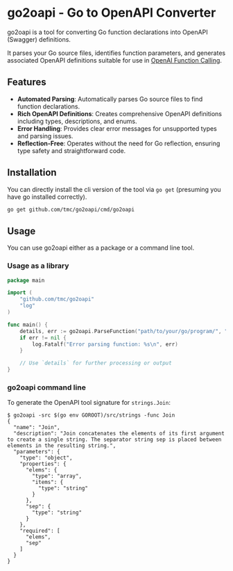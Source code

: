 # go2oapi - Go to OpenAPI Converter

go2oapi is a tool for converting Go function declarations into OpenAPI (Swagger) definitions.

It parses your Go source files, identifies function parameters, and generates associated OpenAPI
definitions suitable for use in [OpenAI Function
Calling](https://platform.openai.com/docs/guides/function-calling).

## Features

- **Automated Parsing**: Automatically parses Go source files to find function declarations.
- **Rich OpenAPI Definitions**: Creates comprehensive OpenAPI definitions including types, descriptions, and enums.
- **Error Handling**: Provides clear error messages for unsupported types and parsing issues.
- **Reflection-Free**: Operates without the need for Go reflection, ensuring type safety and straightforward code.

## Installation

You can directly install the cli version of the tool via `go get` (presuming you have go installed correctly).

```bash
go get github.com/tmc/go2oapi/cmd/go2oapi
```

## Usage

You can use go2oapi either as a package or a command line tool.

### Usage as a library

```go
package main

import (
    "github.com/tmc/go2oapi"
    "log"
)

func main() {
    details, err := go2oapi.ParseFunction("path/to/your/go/program/", "YourFunctionName")
    if err != nil {
        log.Fatalf("Error parsing function: %s\n", err)
    }

    // Use `details` for further processing or output
}
```

### go2oapi command line

To generate the OpenAPI tool signature for `strings.Join`:
```
$ go2oapi -src $(go env GOROOT)/src/strings -func Join
{
  "name": "Join",
  "description": "Join concatenates the elements of its first argument to create a single string. The separator string sep is placed between elements in the resulting string.",
  "parameters": {
    "type": "object",
    "properties": {
      "elems": {
        "type": "array",
        "items": {
          "type": "string"
        }
      },
      "sep": {
        "type": "string"
      }
    },
    "required": [
      "elems",
      "sep"
    ]
  }
}
```
